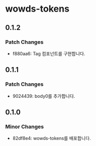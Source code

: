 # wowds-tokens

## 0.1.2

### Patch Changes

- f880aa6: Tag 컴포넌트를 구현합니다.

## 0.1.1

### Patch Changes

- 9024439: body0를 추가합니다.

## 0.1.0

### Minor Changes

- 82df8e4: wowds-tokens를 배포합니다.

